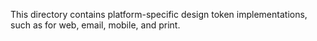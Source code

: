 This directory contains platform-specific design token implementations, such as for web, email, mobile, and print.